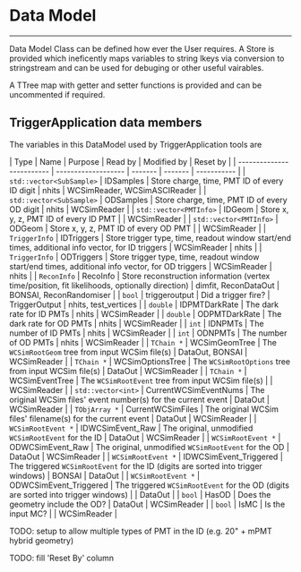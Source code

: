 # Data Model
*************************

Data Model Class can be defined how ever the User requires. A Store is provided which ineficently maps variables to string lkeys via conversion to stringstream and can be used for debuging or other useful vairables.

A TTree map with getter and setter functions is provided and can be uncommented if required.

## TriggerApplication data members

The variables in this DataModel used by TriggerApplication tools are

| Type                      | Name                | Purpose | Read by | Modified by | Reset by |
| ------------------------- | ------------------- | ------- | ------- | ----------- | 
|  `std::vector<SubSample>` | IDSamples           | Store charge, time, PMT ID of every ID digit | nhits | WCSimReader, WCSimASCIReader |
|  `std::vector<SubSample>` | ODSamples           | Store charge, time, PMT ID of every OD digit | nhits | WCSimReader |
|  `std::vector<PMTInfo>`   | IDGeom              | Store x, y, z, PMT ID of every ID PMT        | | WCSimReader |
|  `std::vector<PMTInfo>`   | ODGeom              | Store x, y, z, PMT ID of every OD PMT        | | WCSimReader |
|  `TriggerInfo`            | IDTriggers          | Store trigger type, time, readout window start/end times, additional info vector, for ID triggers | WCSimReader | nhits |
|  `TriggerInfo`            | ODTriggers          | Store trigger type, time, readout window start/end times, additional info vector, for OD triggers | WCSimReader | nhits |
|  `ReconInfo`              | RecoInfo            | Store reconstruction information (vertex time/position, fit likelihoods, optionally direction) | dimfit, ReconDataOut | BONSAI, ReconRandomiser |
|  `bool`                   | triggeroutput       | Did a trigger fire?       | TriggerOutput | nhits, test_vertices |
|  `double`                 | IDPMTDarkRate       | The dark rate for ID PMTs | nhits | WCSimReader |
|  `double`                 | ODPMTDarkRate       | The dark rate for OD PMTs | nhits | WCSimReader |
|  `int`                    | IDNPMTs             | The number of ID PMTs     | nhits | WCSimReader |
|  `int`                    | ODNPMTs             | The number of OD PMTs     | nhits | WCSimReader |
|  `TChain *`               | WCSimGeomTree       | The `WCSimRootGeom` tree from input WCSim file(s)    | DataOut, BONSAI | WCSimReader |
|  `TChain *`               | WCSimOptionsTree    | The `WCSimRootOptions` tree from input WCSim file(s) | DataOut | WCSimReader |
|  `TChain *`               | WCSimEventTree      | The `WCSimRootEvent` tree from input WCSim file(s)   | | WCSimReader |
|  `std::vector<int>`       | CurrentWCSimEventNums | The original WCSim files' event number(s) for the current event | DataOut | WCSimReader |
|  `TObjArray *`            | CurrentWCSimFiles     | The original WCSim files' filename(s) for the current event     | DataOut | WCSimReader |
|  `WCSimRootEvent *`       | IDWCSimEvent_Raw      | The original, unmodified `WCSimRootEvent` for the ID | DataOut | WCSimReader |
|  `WCSimRootEvent *`       | ODWCSimEvent_Raw      | The original, unmodified `WCSimRootEvent` for the OD | DataOut | WCSimReader |
|  `WCSimRootEvent *`       | IDWCSimEvent_Triggered      | The triggered `WCSimRootEvent` for the ID (digits are sorted into trigger windows) | BONSAI | DataOut |
|  `WCSimRootEvent *`       | ODWCSimEvent_Triggered      | The triggered `WCSimRootEvent` for the OD (digits are sorted into trigger windows) | | DataOut |
|  `bool`                   | HasOD             | Does the geometry include the OD? | DataOut | WCSimReader |
|  `bool`                   | IsMC              | Is the input MC? | | WCSimReader |
 
TODO: setup to allow multiple types of PMT in the ID (e.g. 20" + mPMT hybrid geometry)

TODO: fill 'Reset By' column